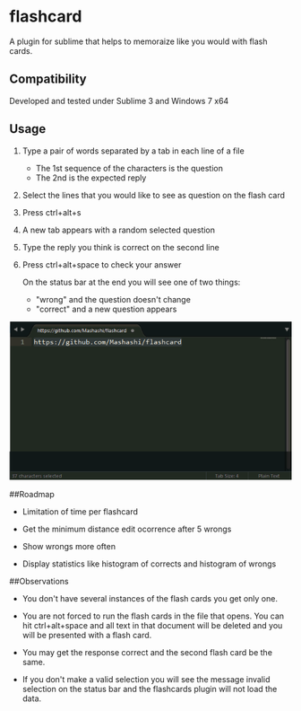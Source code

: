 # flashcard

A plugin for sublime that helps to memoraize like you would with flash cards.

## Compatibility

Developed and tested under Sublime 3 and Windows 7 x64

## Usage

1. Type a pair of words separated by a tab in each line of a file
	
	+ The 1st sequence of the characters is the question
	+ The 2nd is the expected reply

2. Select the lines that you would like to see as question on the flash card

3. Press ctrl+alt+s

4. A new tab appears with a random selected question

5. Type the reply you think is correct on the second line

6. Press ctrl+alt+space to check your answer

	On the status bar at the end you will see one of two things:
	+ "wrong" and the question doesn't change
	+ "correct" and a new question appears

![alt tag](https://raw.githubusercontent.com/Mashashi/flashcard/master/demo.gif)

##Roadmap

* Limitation of time per flashcard

* Get the minimum distance edit ocorrence after 5 wrongs

* Show wrongs more often

* Display statistics like histogram of corrects and histogram of wrongs

##Observations

* You don't have several instances of the flash cards you get only one.

* You are not forced to run the flash cards in the file that opens. You can hit ctrl+alt+space and all text in that document will be deleted and you will be presented with a flash card.

* You may get the response correct and the second flash card be the same.

* If you don't make a valid selection you will see the message invalid selection on the status bar and the flashcards plugin will not load the data.